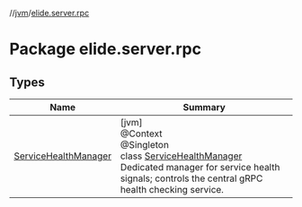 //[jvm](../../index.md)/[elide.server.rpc](index.md)

# Package elide.server.rpc

## Types

| Name | Summary |
|---|---|
| [ServiceHealthManager](-service-health-manager/index.md) | [jvm]<br>@Context<br>@Singleton<br>class [ServiceHealthManager](-service-health-manager/index.md)<br>Dedicated manager for service health signals; controls the central gRPC health checking service. |
